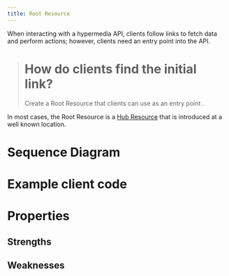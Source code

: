 ```yaml
---
title: Root Resource
---
```

When interacting with a hypermedia API, clients follow links to fetch data and perform actions;
however, clients need an entry point into the API.

> # How do clients find the initial link?
> Create a Root Resource that clients can use as an entry point .

In most cases, the Root Resource is a [Hub Resource][Hub-resource-pattern] that is introduced at a well known location.

# Sequence Diagram


# Example client code


# Properties

## Strengths

## Weaknesses


[hub-resource-pattern]: hub_resource
